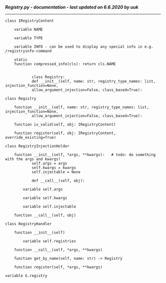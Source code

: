 ***Registry.py - documentation - last updated on 6.6.2020 by uuk***
___

    class IRegistryContent

        variable NAME

        variable TYPE

        variable INFO - can be used to display any special info in e.g. /registryinfo-command

        static
        function compressed_info(cls): return cls.NAME
                
                
                class Registry:
                def __init__(self, name: str, registry_type_names: list, injection_function=None,
                allow_argument_injection=False, class_based=True):

    class Registry

        function __init__(self, name: str, registry_type_names: list, injection_function=None,
                allow_argument_injection=False, class_based=True):

        function is_valid(self, obj: IRegistryContent)

        function register(self, obj: IRegistryContent, override_existing=True)

    class RegistryInjectionHolder

        function __init__(self, *args, **kwargs):   # todo: do something with the args and kwargs!
                self.args = args
                self.kwargs = kwargs
                self.injectable = None
                
                def __call__(self, obj):

            variable self.args

            variable self.kwargs

            variable self.injectable

        function __call__(self, obj)

    class RegistryHandler

        function __init__(self)

            variable self.registries

        function __call__(self, *args, **kwargs)

        function get_by_name(self, name: str) -> Registry

        function register(self, *args, **kwargs)

    variable G.registry